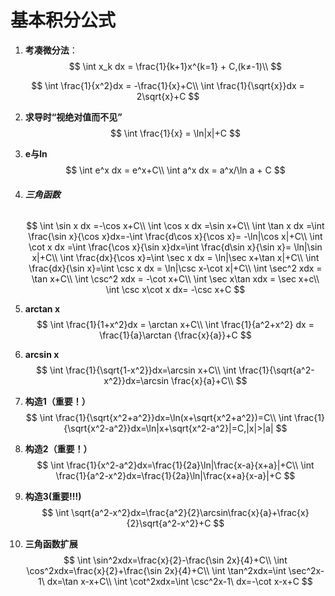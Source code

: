 # 基本积分公式

1. __考凑微分法__：
   $$
   \int x_k dx = \frac{1}{k+1}x^{k=1} + C,(k≠-1)\\
   $$

$$
\int \frac{1}{x^2}dx = -\frac{1}{x}+C\\
\int \frac{1}{\sqrt{x}}dx = 2\sqrt{x}+C
$$

2. __求导时“视绝对值而不见”__
   $$
   \int \frac{1}{x} = \ln|x|+C
   $$
   
3. __e与ln__
   $$
   \int e^x dx = e^x+C\\
   \int a^x dx = a^x/\ln a + C
   $$

4. ###### __三角函数__

   $$
   \int \sin x dx =-\cos x+C\\
   \int \cos x dx =\sin x+C\\
   \int \tan x dx =\int \frac{\sin x}{\cos x}dx=-\int \frac{d\cos x}{\cos x}= -\ln|\cos x|+C\\
   \int \cot x dx =\int \frac{\cos x}{\sin x}dx=\int \frac{d\sin x}{\sin x}= \ln|\sin x|+C\\
   \int \frac{dx}{\cos x}=\int \sec x dx = \ln|\sec x+\tan x|+C\\
   \int \frac{dx}{\sin x}=\int \csc x dx = \ln|\csc x-\cot x|+C\\
   \int \sec^2 xdx = \tan x+C\\
   \int \csc^2 xdx = -\cot x+C\\
   \int \sec x\tan xdx = \sec x+c\\
   \int \csc x\cot x dx= -\csc x+C
   $$

   

5. __arctan x__
   $$
   \int \frac{1}{1+x^2}dx = \arctan x+C\\
   \int \frac{1}{a^2+x^2} dx = \frac{1}{a}\arctan {\frac{x}{a}}+C
   $$
   
6. __arcsin x__
   $$
   \int \frac{1}{\sqrt{1-x^2}}dx=\arcsin x+C\\
   \int \frac{1}{\sqrt{a^2-x^2}}dx=\arcsin \frac{x}{a}+C\\
   $$

7. __构造1（重要！）__
   $$
   \int \frac{1}{\sqrt{x^2+a^2}}dx=\ln(x+\sqrt{x^2+a^2})=C\\
   \int \frac{1}{\sqrt{x^2-a^2}}dx=\ln|x+\sqrt{x^2-a^2}|=C,|x|>|a|
   $$
   
8. __构造2（重要！）__
   $$
   \int \frac{1}{x^2-a^2}dx=\frac{1}{2a}\ln|\frac{x-a}{x+a}|+C\\
   \int \frac{1}{a^2-x^2}dx=\frac{1}{2a}\ln|\frac{x+a}{x-a}|+C
   $$
   
9. __构造3(重要!!!)__
   $$
   \int \sqrt{a^2-x^2}dx=\frac{a^2}{2}\arcsin\frac{x}{a}+\frac{x}{2}\sqrt{a^2-x^2}+C
   $$

10. __三角函数扩展__
    $$
    \int \sin^2xdx=\frac{x}{2}-\frac{\sin 2x}{4}+C\\
    \int \cos^2xdx=\frac{x}{2}+\frac{\sin 2x}{4}+C\\
    \int \tan^2xdx=\int \sec^2x-1\ dx=\tan x-x+C\\
    \int \cot^2xdx=\int \csc^2x-1\ dx=-\cot x-x+C
    $$
    

